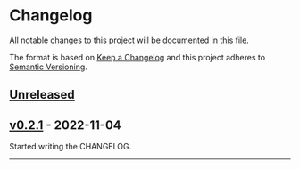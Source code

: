 # Changelog

All notable changes to this project will be documented in this file.

The format is based on [Keep a Changelog][Keep a Changelog] and this project adheres to [Semantic Versioning][Semantic Versioning].

<!-- markdownlint-disable MD024 -->
## [Unreleased]

## [v0.2.1] - 2022-11-04

Started writing the CHANGELOG.

---

<!-- Links -->
[Keep a Changelog]: https://keepachangelog.com/
[Semantic Versioning]: https://semver.org/

<!-- Versions -->
[Unreleased]: https://github.com/SpringQL/replayman/compare/v0.2.1...HEAD
[Released]: https://github.com/SpringQL/replayman/releases
[v0.2.1]: https://github.com/SpringQL/replayman/releases/v0.2.1
